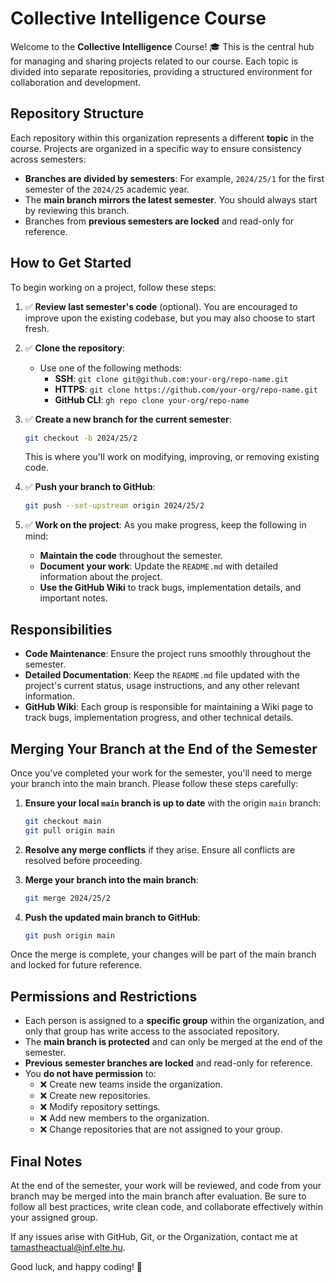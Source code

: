 # Collective Intelligence Course

Welcome to the **Collective Intelligence** Course! 🎓 This is the central hub for managing and sharing projects related to our course. Each topic is divided into separate repositories, providing a structured environment for collaboration and development.

## Repository Structure

Each repository within this organization represents a different **topic** in the course. Projects are organized in a specific way to ensure consistency across semesters:

- **Branches are divided by semesters**: For example, `2024/25/1` for the first semester of the `2024/25` academic year.
- The **main branch mirrors the latest semester**. You should always start by reviewing this branch.
- Branches from **previous semesters are locked** and read-only for reference.

## How to Get Started

To begin working on a project, follow these steps:

1. ✅ **Review last semester's code** (optional). You are encouraged to improve upon the existing codebase, but you may also choose to start fresh.
   
2. ✅ **Clone the repository**:
   - Use one of the following methods:
     - **SSH**: `git clone git@github.com:your-org/repo-name.git`
     - **HTTPS**: `git clone https://github.com/your-org/repo-name.git`
     - **GitHub CLI**: `gh repo clone your-org/repo-name`

3. ✅ **Create a new branch for the current semester**:
   ```bash
   git checkout -b 2024/25/2
   ```
   This is where you'll work on modifying, improving, or removing existing code.

4. ✅ **Push your branch to GitHub**:
   ```bash
   git push --set-upstream origin 2024/25/2
   ```

5. ✅ **Work on the project**: As you make progress, keep the following in mind:
   - **Maintain the code** throughout the semester.
   - **Document your work**: Update the `README.md` with detailed information about the project.
   - **Use the GitHub Wiki** to track bugs, implementation details, and important notes.

## Responsibilities

- **Code Maintenance**: Ensure the project runs smoothly throughout the semester.
- **Detailed Documentation**: Keep the `README.md` file updated with the project's current status, usage instructions, and any other relevant information.
- **GitHub Wiki**: Each group is responsible for maintaining a Wiki page to track bugs, implementation progress, and other technical details.

## Merging Your Branch at the End of the Semester

Once you've completed your work for the semester, you'll need to merge your branch into the main branch. Please follow these steps carefully:

1. **Ensure your local `main` branch is up to date** with the origin `main` branch:
   ```bash
   git checkout main
   git pull origin main
   ```

2. **Resolve any merge conflicts** if they arise. Ensure all conflicts are resolved before proceeding.

3. **Merge your branch into the main branch**:
   ```bash
   git merge 2024/25/2
   ```

4. **Push the updated main branch to GitHub**:
   ```bash
   git push origin main
   ```

Once the merge is complete, your changes will be part of the main branch and locked for future reference.
  
## Permissions and Restrictions

- Each person is assigned to a **specific group** within the organization, and only that group has write access to the associated repository.
- The **main branch is protected** and can only be merged at the end of the semester.
- **Previous semester branches are locked** and read-only for reference.
- You **do not have permission** to:
  - ❌ Create new teams inside the organization.
  - ❌ Create new repositories.
  - ❌ Modify repository settings.
  - ❌ Add new members to the organization.
  - ❌ Change repositories that are not assigned to your group.

## Final Notes

At the end of the semester, your work will be reviewed, and code from your branch may be merged into the main branch after evaluation. Be sure to follow all best practices, write clean code, and collaborate effectively within your assigned group.

If any issues arise with GitHub, Git, or the Organization, contact me at [tamastheactual@inf.elte.hu](mailto:tamastheactual@inf.elte.hu).

Good luck, and happy coding! 🚀
